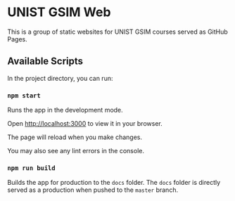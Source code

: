 # UNIST GSIM Web

This is a group of static websites for UNIST GSIM courses served as GitHub Pages.

## Available Scripts

In the project directory, you can run:

### `npm start`

Runs the app in the development mode.

Open [http://localhost:3000](http://localhost:3000) to view it in your browser.

The page will reload when you make changes.

You may also see any lint errors in the console.

### `npm run build`

Builds the app for production to the `docs` folder.
The `docs` folder is directly served as a production when pushed to the `master` branch. 

